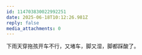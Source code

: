 ```yaml
---
id: 114703830022992251
date: 2025-06-18T10:12:26.981Z
reply: false
media_attachments: 0
---
```


下雨天穿拖孩开车不行，又堵车，脚又湿，脚都踩酸了。

